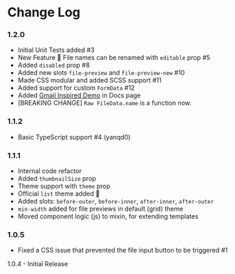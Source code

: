# Change Log

### 1.2.0

- Initial Unit Tests added #3
- New Feature 🎉 File names can be renamed with `editable` prop #5
- Added `disabled` prop #8
- Added new slots `file-preview` and `file-preview-new` #10
- Made CSS modular and added SCSS support #11
- Added support for custom `FormData` #12
- Added [Gmail Inspired Demo](https://safrazik.github.io/vue-file-agent/docs/#gmail-inspired-demo) in Docs page
- [BREAKING CHANGE] `Raw FileData.name` is a function now.

### 1.1.2

- Basic TypeScript support #4 (yanqd0)

### 1.1.1

- Internal code refactor
- Added `thumbnailSize` prop
- Theme support with `theme` prop
- Official `list` theme added 🎉
- Added slots: `before-outer`, `before-inner`, `after-inner`, `after-outer`
- `min-width` added for file previews in default (grid) theme
- Moved component logic (js) to mixin, for extending templates

### 1.0.5

- Fixed a CSS issue that prevented the file input button to be triggered  #1

1.0.4 - Initial Release